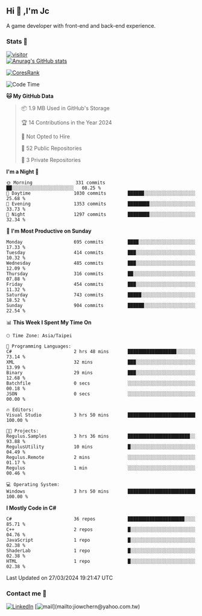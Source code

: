 ## Hi 👋 ,I'm Jc  

A game developer with front-end and back-end experience.  

### Stats  📝
[![visitor](https://visitor-badge.glitch.me/badge?page_id=jiowchern.jiowchern&style=flat-square&color=0088cc)](https://visitor-badge.glitch.me/badge?page_id=jiowchern.jiowchern&style=flat-square&color=0088cc)  
[![Anurag's GitHub stats](https://github-readme-stats.vercel.app/api?username=jiowchern&count_private=true&&show_icons=true)](https://github.com/anuraghazra/github-readme-stats)  
<!-- [![trophy](https://github-profile-trophy.vercel.app/?username=jiowchern)](https://github.com/ryo-ma/github-profile-trophy)   -->
[![CoresRank](https://cr-ss-service.azurewebsites.net/api/ScreenShot?widget=summary&username=jiowchern)](https://cr-ss-service.azurewebsites.net/api/ScreenShot?widget=summary&username=jiowchern)


<!--START_SECTION:waka-->
![Code Time](http://img.shields.io/badge/Code%20Time-1%2C115%20hrs%2032%20mins-blue)

**🐱 My GitHub Data** 

> 📦 1.9 MB Used in GitHub's Storage 
 > 
> 🏆 14 Contributions in the Year 2024
 > 
> 🚫 Not Opted to Hire
 > 
> 📜 52 Public Repositories 
 > 
> 🔑 3 Private Repositories 
 > 
**I'm a Night 🦉** 

```text
🌞 Morning                331 commits         ██░░░░░░░░░░░░░░░░░░░░░░░   08.25 % 
🌆 Daytime                1030 commits        ██████░░░░░░░░░░░░░░░░░░░   25.68 % 
🌃 Evening                1353 commits        ████████░░░░░░░░░░░░░░░░░   33.73 % 
🌙 Night                  1297 commits        ████████░░░░░░░░░░░░░░░░░   32.34 % 
```
📅 **I'm Most Productive on Sunday** 

```text
Monday                   695 commits         ████░░░░░░░░░░░░░░░░░░░░░   17.33 % 
Tuesday                  414 commits         ███░░░░░░░░░░░░░░░░░░░░░░   10.32 % 
Wednesday                485 commits         ███░░░░░░░░░░░░░░░░░░░░░░   12.09 % 
Thursday                 316 commits         ██░░░░░░░░░░░░░░░░░░░░░░░   07.88 % 
Friday                   454 commits         ███░░░░░░░░░░░░░░░░░░░░░░   11.32 % 
Saturday                 743 commits         █████░░░░░░░░░░░░░░░░░░░░   18.52 % 
Sunday                   904 commits         ██████░░░░░░░░░░░░░░░░░░░   22.54 % 
```


📊 **This Week I Spent My Time On** 

```text
🕑︎ Time Zone: Asia/Taipei

💬 Programming Languages: 
C#                       2 hrs 48 mins       ██████████████████░░░░░░░   73.14 % 
XML                      32 mins             ███░░░░░░░░░░░░░░░░░░░░░░   13.99 % 
Binary                   29 mins             ███░░░░░░░░░░░░░░░░░░░░░░   12.68 % 
Batchfile                0 secs              ░░░░░░░░░░░░░░░░░░░░░░░░░   00.18 % 
JSON                     0 secs              ░░░░░░░░░░░░░░░░░░░░░░░░░   00.00 % 

🔥 Editors: 
Visual Studio            3 hrs 50 mins       █████████████████████████   100.00 % 

🐱‍💻 Projects: 
Regulus.Samples          3 hrs 36 mins       ███████████████████████░░   93.88 % 
RegulusUtility           10 mins             █░░░░░░░░░░░░░░░░░░░░░░░░   04.49 % 
Regulus.Remote           2 mins              ░░░░░░░░░░░░░░░░░░░░░░░░░   01.17 % 
Regulus                  1 min               ░░░░░░░░░░░░░░░░░░░░░░░░░   00.46 % 

💻 Operating System: 
Windows                  3 hrs 50 mins       █████████████████████████   100.00 % 
```

**I Mostly Code in C#** 

```text
C#                       36 repos            █████████████████████░░░░   85.71 % 
C++                      2 repos             █░░░░░░░░░░░░░░░░░░░░░░░░   04.76 % 
JavaScript               1 repo              █░░░░░░░░░░░░░░░░░░░░░░░░   02.38 % 
ShaderLab                1 repo              █░░░░░░░░░░░░░░░░░░░░░░░░   02.38 % 
HTML                     1 repo              █░░░░░░░░░░░░░░░░░░░░░░░░   02.38 % 
```




 Last Updated on 27/03/2024 19:21:47 UTC
<!--END_SECTION:waka-->



### Contact me 💬
[![LinkedIn](https://img.shields.io/badge/-JiowchernChen-0077B5?style==flat-square&logo=LinkedIn&logoColor=white)](https://www.linkedin.com/in/jiowchern-chen-4aaa90b7/) [![mail](https://img.shields.io/badge/-jiowchern%40yahoo.com.tw-blueviolet?style=flat-square&logo=yahoo!)](mailto:jiowchern@yahoo.com.tw)    

<!-- [![Linkedin Badge](https://img.shields.io/badge/-LinkedIn-blue?style=flat-square&logo=Linkedin&logoColor=white&link=https://www.linkedin.com/in/jiowchern-chen-4aaa90b7/)](https://www.linkedin.com/in/jiowchern-chen-4aaa90b7/) -->


<!--
**jiowchern/jiowchern** is a ✨ _special_ ✨ repository because its `README.md` (this file) appears on your GitHub profile.

Here are some ideas to get you started:

- 🔭 I’m currently working on ...
- 🌱 I’m currently learning ...
- 👯 I’m looking to collaborate on ...
- 🤔 I’m looking for help with ...
- 💬 Ask me about ...
- 📫 How to reach me: ...
- 😄 Pronouns: ...
- ⚡ Fun fact: ...
-->
